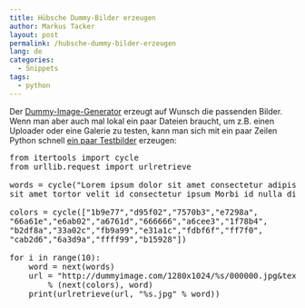 ```yaml
---
title: Hübsche Dummy-Bilder erzeugen
author: Markus Tacker
layout: post
permalink: /hubsche-dummy-bilder-erzeugen
lang: de
categories:
  - Snippets
tags:
  - python
---
```

Der [Dummy-Image-Generator][1] erzeugt auf Wunsch die passenden Bilder. Wenn man aber auch mal lokal ein paar Dateien braucht, um z.B. einen Uploader oder eine Galerie zu testen, kann man sich mit ein paar Zeilen Python schnell [ein paar Testbilder][2] erzeugen:

<pre>from itertools import cycle
from urllib.request import urlretrieve

words = cycle("Lorem ipsum dolor sit amet consectetur adipiscing elit Etiam 
sit amet tortor velit id consectetur ipsum Morbi id nulla diam sit amet".split(" "))

colors = cycle(["1b9e77","d95f02","7570b3","e7298a",
"66a61e","e6ab02","a6761d","666666","a6cee3","1f78b4",
"b2df8a","33a02c","fb9a99","e31a1c","fdbf6f","ff7f0",
"cab2d6","6a3d9a","ffff99","b15928"])

for i in range(10):
    word = next(words)
    url = "http://dummyimage.com/1280x1024/%s/000000.jpg&#038;text=%s" 
        % (next(colors), word)
    print(urlretrieve(url, "%s.jpg" % word))

</pre>

 [1]: http://dummyimage.com/
 [2]: http://www.flickr.com/photos/tacker/sets/72157627170208596/ "Lorem ipsum Set auf flickr"
